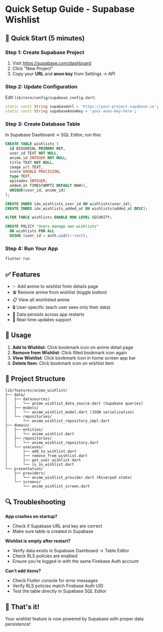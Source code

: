 # Quick Setup Guide - Supabase Wishlist

## 🚀 Quick Start (5 minutes)

### Step 1: Create Supabase Project
1. Visit https://supabase.com/dashboard
2. Click "New Project"
3. Copy your **URL** and **anon key** from Settings → API

### Step 2: Update Configuration
Edit `lib/core/config/supabase_config.dart`:
```dart
static const String supabaseUrl = 'https://your-project.supabase.co';
static const String supabaseAnonKey = 'your-anon-key-here';
```

### Step 3: Create Database Table
In Supabase Dashboard → SQL Editor, run this:

```sql
CREATE TABLE wishlists (
  id BIGSERIAL PRIMARY KEY,
  user_id TEXT NOT NULL,
  anime_id INTEGER NOT NULL,
  title TEXT NOT NULL,
  image_url TEXT,
  score DOUBLE PRECISION,
  type TEXT,
  episodes INTEGER,
  added_at TIMESTAMPTZ DEFAULT NOW(),
  UNIQUE(user_id, anime_id)
);

CREATE INDEX idx_wishlists_user_id ON wishlists(user_id);
CREATE INDEX idx_wishlists_added_at ON wishlists(added_at DESC);

ALTER TABLE wishlists ENABLE ROW LEVEL SECURITY;

CREATE POLICY "Users manage own wishlists"
  ON wishlists FOR ALL
  USING (user_id = auth.uid()::text);
```

### Step 4: Run Your App
```bash
flutter run
```

## ✅ Features

- ✨ Add anime to wishlist from details page
- 🗑️ Remove anime from wishlist (toggle button)
- 📋 View all wishlisted anime
- 🔒 User-specific (each user sees only their data)
- 💾 Data persists across app restarts
- 🔄 Real-time updates support

## 🎯 Usage

1. **Add to Wishlist**: Click bookmark icon on anime detail page
2. **Remove from Wishlist**: Click filled bookmark icon again
3. **View Wishlist**: Click bookmark icon in home screen app bar
4. **Delete Item**: Click bookmark icon on wishlist item

## 📁 Project Structure

```
lib/features/anime_wishlist/
├── data/
│   ├── datasources/
│   │   └── anime_wishlist_data_source.dart (Supabase queries)
│   ├── models/
│   │   └── anime_wishlist_model.dart (JSON serialization)
│   └── repositories/
│       └── anime_wishlist_repository_impl.dart
├── domain/
│   ├── entities/
│   │   └── anime_wishlist.dart
│   ├── repositories/
│   │   └── anime_wishlist_repository.dart
│   └── usecases/
│       ├── add_to_wishlist.dart
│       ├── remove_from_wishlist.dart
│       ├── get_user_wishlist.dart
│       └── is_in_wishlist.dart
└── presentation/
    ├── providers/
    │   └── anime_wishlist_provider.dart (Riverpod state)
    └── screens/
        └── anime_wishlist_screen.dart
```

## 🔍 Troubleshooting

**App crashes on startup?**
- Check if Supabase URL and key are correct
- Make sure table is created in Supabase

**Wishlist is empty after restart?**
- Verify data exists in Supabase Dashboard → Table Editor
- Check RLS policies are enabled
- Ensure you're logged in with the same Firebase Auth account

**Can't add items?**
- Check Flutter console for error messages
- Verify RLS policies match Firebase Auth UID
- Test the table directly in Supabase SQL Editor

## 🎉 That's it!

Your wishlist feature is now powered by Supabase with proper data persistence!
